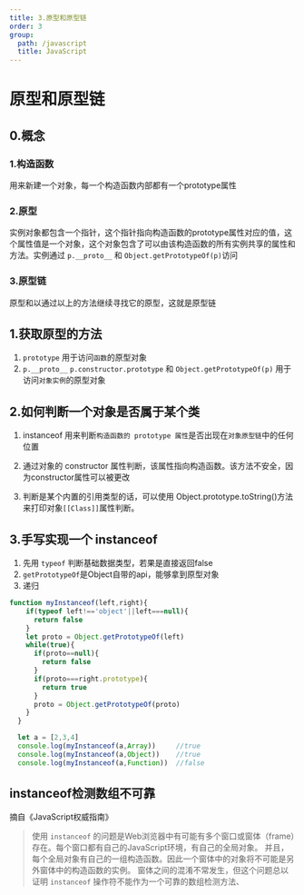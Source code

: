 ```yaml
---
title: 3.原型和原型链
order: 3
group:
  path: /javascript
  title: JavaScript
---
```


# 原型和原型链
## 0.概念
### 1.构造函数
用来新建一个对象，每一个构造函数内部都有一个prototype属性
### 2.原型
实例对象都包含一个指针，这个指针指向构造函数的prototype属性对应的值，这个属性值是一个对象，这个对象包含了可以由该构造函数的所有实例共享的属性和方法。实例通过 `p.__proto__` 和 `Object.getPrototypeOf(p)`访问
### 3.原型链
原型和以通过以上的方法继续寻找它的原型，这就是原型链

## 1.获取原型的方法
1. `prototype` 用于访问`函数`的原型对象
2. `p.__proto__`  `p.constructor.prototype` 和 `Object.getPrototypeOf(p)` 用于访问`对象实例`的原型对象

## 2.如何判断一个对象是否属于某个类
1. instanceof 用来判断`构造函数的 prototype 属性`是否出现在`对象原型链`中的任何位置

2. 通过对象的 constructor 属性判断，该属性指向构造函数。该方法不安全，因为constructor属性可以被更改

3. 判断是某个内置的引用类型的话，可以使用 Object.prototype.toString()方法来打印对象` [[Class]] `属性判断。

## 3.手写实现一个 instanceof
  1. 先用 `typeof` 判断基础数据类型，若果是直接返回false
  2. `getPrototypeOf`是Object自带的api，能够拿到原型对象
  3. 递归
```js
function myInstanceof(left,right){
    if(typeof left!=='object'||left===null){
      return false
    }
    let proto = Object.getPrototypeOf(left)
    while(true){
      if(proto==null){
        return false
      }
      if(proto===right.prototype){
        return true
      }
      proto = Object.getPrototypeOf(proto)
    }
  }

  let a = [2,3,4]
  console.log(myInstanceof(a,Array))     //true
  console.log(myInstanceof(a,Object))    //true
  console.log(myInstanceof(a,Function))  //false
```
## instanceof检测数组不可靠

摘自《JavaScript权威指南》
>使用 `instanceof` 的问题是Web浏览器中有可能有多个窗口或窗体（frame）存在。每个窗口都有自己的JavaScript环境，有自己的全局对象。
>并且，每个全局对象有自己的一组构造函数。因此一个窗体中的对象将不可能是另外窗体中的构造函数的实例。
>窗体之间的混淆不常发生，但这个问题总以证明 `instanceof` 操作符不能作为一个可靠的数组检测方法、


